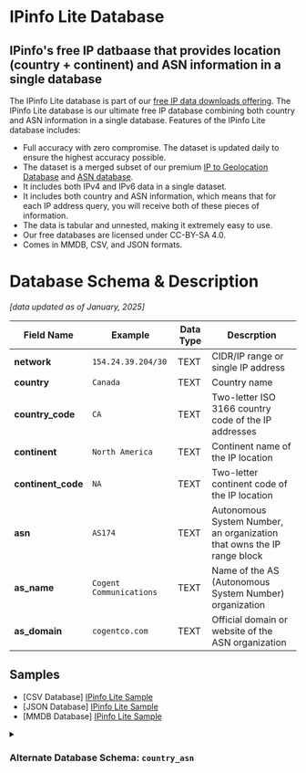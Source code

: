 # IPinfo Lite Database

## IPinfo's free IP datbaase that provides location (country + continent) and ASN information in a single database

The IPinfo Lite database is part of our [free IP data downloads offering](https://ipinfo.io/products/free-ip-database). The IPinfo Lite database is our ultimate free IP database combining both country and ASN information in a single database. Features of the IPinfo Lite database includes:

- Full accuracy with zero compromise. The dataset is updated daily to ensure the highest accuracy possible.
- The dataset is a merged subset of our premium [IP to Geolocation Database](https://ipinfo.io/products/ip-geolocation-database) and [ASN database](https://ipinfo.io/products/asn-database).
- It includes both IPv4 and IPv6 data in a single dataset.
- It includes both country and ASN information, which means that for each IP address query, you will receive both of these pieces of information.
- The data is tabular and unnested, making it extremely easy to use.
- Our free databases are licensed under CC-BY-SA 4.0.
- Comes in MMDB, CSV, and JSON formats.

# Database Schema & Description

*[data updated as of January, 2025]*

| Field Name         | Example                 | Data Type | Descrption                                                             |
|--------------------|-------------------------|-----------|------------------------------------------------------------------------|
| **network**        | `154.24.39.204/30`      | TEXT      | CIDR/IP range or single IP address                                              |
| **country**        | `Canada`                | TEXT      | Country name                                                           |
| **country_code**   | `CA`                    | TEXT      | Two-letter ISO 3166 country code of the IP addresses                   |
| **continent**      | `North America`         | TEXT      | Continent name of the IP location                                      |
| **continent_code** | `NA`                    | TEXT      | Two-letter continent code of the IP location                           |
| **asn**            | `AS174`                 | TEXT      | Autonomous System Number, an organization that owns the IP range block |
| **as_name**        | `Cogent Communications` | TEXT      | Name of the AS (Autonomous System Number) organization                 |
| **as_domain**      | `cogentco.com`          | TEXT      | Official domain or website of the ASN organization                     |

## Samples

- [CSV Database] [IPinfo Lite Sample](/Privacy%20Detection/ipinfo_lite_sample.csv)
- [JSON Database] [IPinfo Lite Sample](/Privacy%20Detection/ipinfo_lite_sample.json)
- [MMDB Database] [IPinfo Lite Sample](/Privacy%20Detection/ipinfo_lite_sample.mmdb)

<details>

<summary><h3>Alternate Database Schema: <code>country_asn</code></h3></summary>

The `country_asn` data download is structured based on IP ranges (`start_ip` and `end_ip`). Our default data downloads has been updated (January, 2025) to use the `network`-based schema and also changes the name of the columns. However, we will continue supporting the original IP range-based schema for existing customers, with no plans for deprecation. While the underlying data remains the same, the difference lies only in the schema.

| Field Name       | Example                      | Data Type | Description                                       |
|------------------|------------------------------|-----------|---------------------------------------------------|
| `start_ip`       | 1.0.16.0                     | TEXT      | Starting IP address of an IP address range        |
| `end_ip`         | 1.0.31.255                   | TEXT      | Ending IP address of an IP address range          |
| `country`        | JP                           | TEXT      | ISO 3166 country code of the IP addresses         |
| `country_name`   | Japan                        | TEXT      | Name of the country                               |
| `continent`      | AS                           | TEXT      | Continent code of the country                     |
| `continent_name` | Asia                         | TEXT      | Name of the continent                             |
| `asn`            | AS2519                       | TEXT      | Autonomous System Number                          |
| `as_name`        | ARTERIA Networks Corporation | TEXT      | Name of the AS (Autonomous System) organization   |
| `as_domain`      | arteria-net.com              | TEXT      | Official domain or website of the AS organization |

> Includes IP range columns (`start_ip` and `end_ip`) instead of a network or CIDR based column (`network`).

#### Samples

- [CSV Database] [IP to Country + ASN Database Sample](/IP%20to%20Country%20ASN/ip_country_asn_sample.csv)
- [JSON Database] [IP to Country + ASN Database Sample](/IP%20to%20Country%20ASN/ip_country_asn_sample.json)
- [MMDB Database] [IP to Database + ASN Sample](/IP%20to%20Country%20ASN/ip_country_asn_sample.mmdb)

<details>

## Downloadable File Formats

- CSV: Plain text file format where data is organized into rows, with individual values separated by commas.
- JSON: More specifically, NDJSON (Newline Delimited JSON), a text file format where each line is a separated in valid JSON object.
- MMDB: Specialized binary database for efficient and fast IP lookups.
- Parquet: A columnar storage file format optimized for efficient data querying.

> Please refer to "[How to choose the best file format for your IPinfo database?](https://ipinfo.io/blog/ipinfo-database-formats/)" article to select the best format possible for your use case.
>
> The usage of the IP data downloads relies on the software or application of the data. Check out our [documentation](https://ipinfo.io/developers/database-download), [community](https://community.ipinfo.io/c/docs/8), and our [integrations](https://ipinfo.io/integrations) pages to find the best path forward.

## Filename references:

| File Format | Filename / Slug        | Terminal Command                                                                                    |
|-------------|------------------------|-----------------------------------------------------------------------------------------------------|
| CSV         | ipinfo_lite.csv.gz  | `curl -L https://ipinfo.io/data/ipinfo_lite.csv.gz?token=$YOUR_TOKEN -o ipinfo_lite.csv.gz`   |
| MMDB        | ipinfo_lite.mmdb    | `curl -L https://ipinfo.io/data/ipinfo_lite.mmdb?token=$YOUR_TOKEN -o ipinfo_lite.mmdb`       |
| JSON        | ipinfo_lite.json.gz | `curl -L https://ipinfo.io/data/ipinfo_lite.json.gz?token=$YOUR_TOKEN -o ipinfo_lite.json.gz` |
| Parquet     | ipinfo_lite.parquet | `curl -L https://ipinfo.io/data/ipinfo_lite.parquet?token=$YOUR_TOKEN -o ipinfo_lite.parquet` |

---

# Interested in more?

Currently, we are limiting the sample datasets to only **100 rows**. If you would like to request a larger sample or would like to get a quote on the database products, **[feel free to reach to us](https://ipinfo.io/products/ip-database-download#request_form)**.

Follow us on [Twitter](https://twitter.com/ipinfo) and [LinkedIn](https://www.linkedin.com/company/ipinfo/) to learn more about IP Address data and it’s fascinating potential.

# About IPinfo

Founded in 2013, IPinfo prides itself on being the most reliable, accurate, and in-depth source of IP address data available anywhere. We process terabytes of data to produce our custom IP geolocation, company, carrier, VPN detection, hosted domains, and IP type data sets. Our API handles over 40 billion requests a month for 100,000 businesses and developers.

[![image](https://avatars3.githubusercontent.com/u/15721521?s=128&u=7bb7dde5c4991335fb234e68a30971944abc6bf3&v=4)](https://ipinfo.io/)